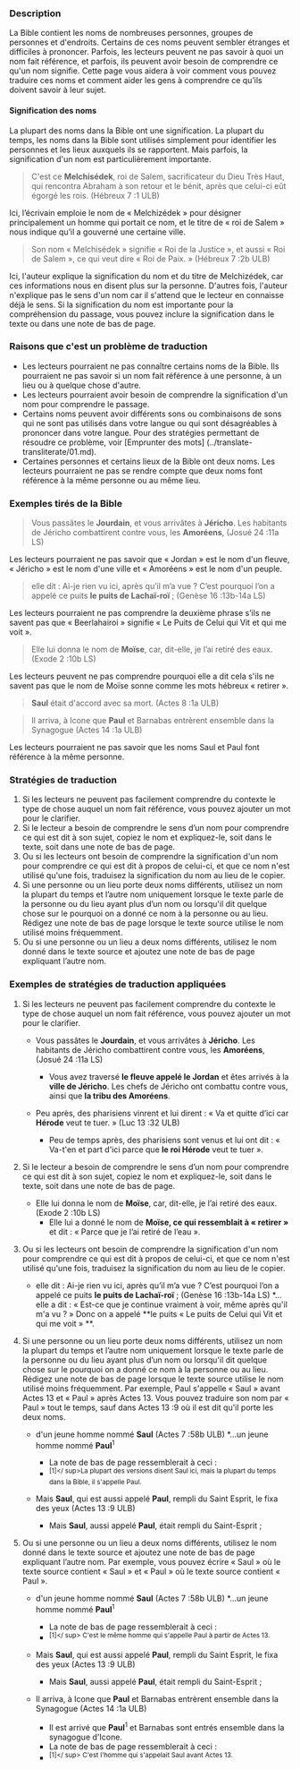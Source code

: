 
### Description

La Bible contient les noms de nombreuses personnes, groupes de personnes et d'endroits. Certains de ces noms peuvent sembler étranges et difficiles à prononcer. Parfois, les lecteurs peuvent ne pas savoir à quoi un nom fait référence, et parfois, ils peuvent avoir besoin de comprendre ce qu'un nom signifie. Cette page vous aidera à voir comment vous pouvez traduire ces noms et comment aider les gens à comprendre ce qu’ils doivent savoir à leur sujet.


#### Signification des noms

La plupart des noms dans la Bible ont une signification. La plupart du temps, les noms dans la Bible sont utilisés simplement pour identifier les personnes et les lieux auxquels ils se rapportent. Mais parfois, la signification d'un nom est particulièrement importante.

>C'est ce **Melchisédek**, roi de Salem, sacrificateur du Dieu Très Haut, qui rencontra Abraham à son retour et le bénit, après que celui-ci eût égorgé les rois. (Hébreux 7 :1 ULB)

Ici, l’écrivain emploie le nom de « Melchizédek » pour désigner principalement un homme qui portait ce nom, et le titre de « roi de Salem » nous indique qu’il a gouverné une certaine ville.

>Son nom « Melchisédek » signifie « Roi de la Justice », et aussi « Roi de Salem », ce qui veut dire « Roi de Paix. » (Hébreux 7 :2b ULB)

Ici, l'auteur explique la signification du nom et du titre de Melchizédek, car ces informations nous en disent plus sur la personne. D'autres fois, l'auteur n'explique pas le sens d'un nom car il s'attend que le lecteur en connaisse déjà le sens. Si la signification du nom est importante pour la compréhension du passage, vous pouvez inclure la signification dans le texte ou dans une note de bas de page.


### Raisons que c'est un problème de traduction

* Les lecteurs pourraient ne pas connaître certains noms de la Bible. Ils pourraient ne pas savoir si un nom fait référence à une personne, à un lieu ou à quelque chose d'autre.
* Les lecteurs pourraient avoir besoin de comprendre la signification d'un nom pour comprendre le passage.
* Certains noms peuvent avoir différents sons ou combinaisons de sons qui ne sont pas utilisés dans votre langue ou qui sont désagréables à prononcer dans votre langue. Pour des stratégies permettant de résoudre ce problème, voir [Emprunter des mots] (../translate-transliterate/01.md).
* Certaines personnes et certains lieux de la Bible ont deux noms. Les lecteurs pourraient ne pas se rendre compte que deux noms font référence à la même personne ou au même lieu.


### Exemples tirés de la Bible

>Vous passâtes le **Jourdain**, et vous arrivâtes à **Jéricho**. Les habitants de Jéricho combattirent contre vous, les **Amoréens**, (Josué 24 :11a LS)

Les lecteurs pourraient ne pas savoir que « Jordan » est le nom d'un fleuve, « Jéricho » est le nom d'une ville et « Amoréens » est le nom d'un peuple.

>elle dit : Ai-je rien vu ici, après qu’il m’a vue ? C’est pourquoi l’on a appelé ce puits **le puits de Lachaï-roï** ; (Genèse 16 :13b-14a LS)

Les lecteurs pourraient ne pas comprendre la deuxième phrase s’ils ne savent pas que « Beerlahairoi » signifie « Le Puits de Celui qui Vit et qui me voit ».

>Elle lui donna le nom de **Moïse**, car, dit-elle, je l’ai retiré des eaux. (Exode 2 :10b LS)

Les lecteurs peuvent ne pas comprendre pourquoi elle a dit cela s'ils ne savent pas que le nom de Moïse sonne comme les mots hébreux « retirer ».

>**Saul** était d'accord avec sa mort. (Actes 8 :1a ULB)

>Il arriva, à Icone que **Paul** et Barnabas entrèrent ensemble dans la Synagogue (Actes 14 :1a ULB)

Les lecteurs pourraient ne pas savoir que les noms Saul et Paul font référence à la même personne.


### Stratégies de traduction

1. Si les lecteurs ne peuvent pas facilement comprendre du contexte le type de chose auquel un nom fait référence, vous pouvez ajouter un mot pour le clarifier.
1. Si le lecteur a besoin de comprendre le sens d’un nom pour comprendre ce qui est dit à son sujet, copiez le nom et expliquez-le, soit dans le texte, soit dans une note de bas de page.
1. Ou si les lecteurs ont besoin de comprendre la signification d'un nom pour comprendre ce qui est dit à propos de celui-ci, et que ce nom n'est utilisé qu'une fois, traduisez la signification du nom au lieu de le copier.
1. Si une personne ou un lieu porte deux noms différents, utilisez un nom la plupart du temps et l’autre nom uniquement lorsque le texte parle de la personne ou du lieu ayant plus d’un nom ou lorsqu'il dit quelque chose sur le pourquoi on a donné ce nom à la personne ou au lieu. Rédigez une note de bas de page lorsque le texte source utilise le nom utilisé moins fréquemment.
1. Ou si une personne ou un lieu a deux noms différents, utilisez le nom donné dans le texte source et ajoutez une note de bas de page expliquant l’autre nom.


### Exemples de stratégies de traduction appliquées

1. Si les lecteurs ne peuvent pas facilement comprendre du contexte le type de chose auquel un nom fait référence, vous pouvez ajouter un mot pour le clarifier.

    * Vous passâtes le **Jourdain**, et vous arrivâtes à **Jéricho**. Les habitants de Jéricho combattirent contre vous, les **Amoréens**, (Josué 24 :11a LS)
        * Vous avez traversé **le fleuve appelé le Jordan** et êtes arrivés à la **ville de Jéricho**. Les chefs de Jéricho ont combattu contre vous, ainsi que **la tribu des Amoréens**.

    * Peu après, des pharisiens vinrent et lui dirent : « Va et quitte d’ici car **Hérode** veut te tuer. » (Luc 13 :32 ULB)
        * Peu de temps après, des pharisiens sont venus et lui ont dit : « Va-t'en et part d'ici parce que **le roi Hérode** veut te tuer ».

1. Si le lecteur a besoin de comprendre le sens d’un nom pour comprendre ce qui est dit à son sujet, copiez le nom et expliquez-le, soit dans le texte, soit dans une note de bas de page.

    * Elle lui donna le nom de **Moïse**, car, dit-elle, je l’ai retiré des eaux. (Exode 2 :10b LS)
        * Elle lui a donné le nom de **Moïse, ce qui ressemblait à « retirer »** et dit : « Parce que je l’ai retiré de l’eau ».

1. Ou si les lecteurs ont besoin de comprendre la signification d'un nom pour comprendre ce qui est dit à propos de celui-ci, et que ce nom n'est utilisé qu'une fois, traduisez la signification du nom au lieu de le copier.

    * elle dit : Ai-je rien vu ici, après qu’il m’a vue ? C’est pourquoi l’on a appelé ce puits **le puits de Lachaï-roï** ;  (Genèse 16 :13b-14a LS)
        *…elle a dit : « Est-ce que je continue vraiment à voir, même après qu'il m'a vu ? » Donc on a appelé **le puits « Le puits de Celui qui Vit et qui me voit » **.

1. Si une personne ou un lieu porte deux noms différents, utilisez un nom la plupart du temps et l’autre nom uniquement lorsque le texte parle de la personne ou du lieu ayant plus d’un nom ou lorsqu'il dit quelque chose sur le pourquoi on a donné ce nom à la personne ou au lieu. Rédigez une note de bas de page lorsque le texte source utilise le nom utilisé moins fréquemment. Par exemple, Paul s'appelle « Saul » avant Actes 13 et « Paul » après Actes 13. Vous pouvez traduire son nom par « Paul » tout le temps, sauf dans Actes 13 :9 où il est dit qu'il porte les deux noms.

    * d'un jeune homme nommé **Saul** (Actes 7 :58b ULB)
        *…un jeune homme nommé **Paul**<sup>1</sup>
        * La note de bas de page ressemblerait à ceci :
        * <sup>[1]</ sup>La plupart des versions disent Saul ici, mais la plupart du temps dans la Bible, il s'appelle Paul.

    * Mais **Saul**, qui est aussi appelé **Paul**, rempli du Saint Esprit, le fixa des yeux (Actes 13 :9 ULB)
        * Mais **Saul**, aussi appelé **Paul**, était rempli du Saint-Esprit ;

1. Ou si une personne ou un lieu a deux noms différents, utilisez le nom donné dans le texte source et ajoutez une note de bas de page expliquant l’autre nom. Par exemple, vous pouvez écrire « Saul » où le texte source contient « Saul » et « Paul » où le texte source contient « Paul ».

    * d'un jeune homme nommé **Saul** (Actes 7 :58b ULB)
        *…un jeune homme nommé **Paul**<sup>1</sup>
        * La note de bas de page ressemblerait à ceci :
        * <sup>[1]</ sup> C'est le même homme qui s'appelle Paul à partir de Actes 13.

    * Mais **Saul**, qui est aussi appelé **Paul**, rempli du Saint Esprit, le fixa des yeux (Actes 13 :9 ULB)
        * Mais **Saul**, aussi appelé **Paul**, était rempli du Saint-Esprit ;

    * Il arriva, à Icone que **Paul** et Barnabas entrèrent ensemble dans la Synagogue (Actes 14 :1a ULB)
        * Il est arrivé que **Paul**<sup>1</sup> et Barnabas sont entrés ensemble dans la synagogue d'Icone.
        * La note de bas de page ressemblerait à ceci :
        * <sup>[1]</ sup> C'est l'homme qui s'appelait Saul avant Actes 13.
